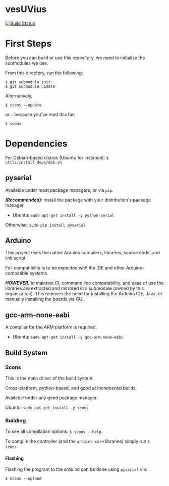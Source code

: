vesUVius
========

[![Build Status](https://travis-ci.org/OpenSLAP/vesuvius.svg?branch=travis)](https://travis-ci.org/OpenSLAP/vesuvius)

First Steps
===========

Before you can build or use this repository, we need to initialize the submodules we use.

From this directory, run the following:

```
$ git submodule init
$ git submodule update
```

Alternatively,

```
$ scons --update
```

or... because you've read this far:

```
$ scons
```


Dependencies
============

For Debian-based distros (Ubuntu for instance): `$ utils/install_deps/deb.sh`



## pyserial

Available under most package managers, or via `pip`.

__*(Recommended):*__ install the package with your distribution's package manager
  * Ubuntu: `sudo apt-get install -y python-serial`


Otherwise: `sudo pip install pyserial`


## Arduino

This project uses the native Arduino compilers, libraries, source code, and link script.

Full compatibility is to be expected with the IDE and other Arduino-compatible systems.

__*HOWEVER*__, to maintain CI, command line compatability, and ease of use the libraries are extracted and mirrored
in a submodule (owned by this organization). This removes the need for installing the Arduino IDE, Java, or manually
installing the boards via GUI.


## gcc-arm-none-eabi

A compiler for the ARM platform is required.
  * Ubuntu: `sudo apt-get install -y gcc-arm-none-eabi`





## Build System

### Scons

This is the main driver of the build system.

Cross-platform, python-based, and good at incremental builds.

Available under any good package manager.

Ubuntu: `sudo apt-get install -y scons`


### Building


To see all compilation options: `$ scons --help`.

To compile the controller (and the `arduino-core` libraries) simply run `$ scons`.


#### Flashing

Flashing the program to the arduino can be done using `pyserial` via:

```
$ scons --upload
```
